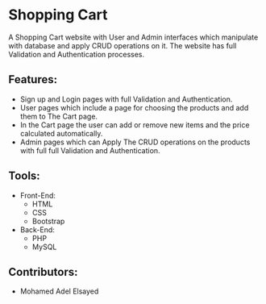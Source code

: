 # Shopping Cart
A Shopping Cart website with User and Admin interfaces which manipulate with database and apply CRUD operations on it. The website has full Validation and Authentication processes.

## Features:
- Sign up and Login pages with full Validation and Authentication.
- User pages which include a page for choosing the products and add them to The Cart page.
- In the Cart page the user can add or remove new items and the price calculated automatically.
- Admin pages which can Apply The CRUD operations on the products with full full Validation and Authentication.

## Tools:
- Front-End:
  - HTML
  - CSS
  - Bootstrap
- Back-End:
  - PHP
  - MySQL
  
## Contributors:
  - Mohamed Adel Elsayed
